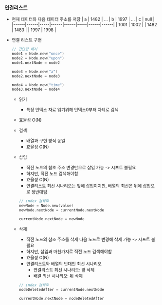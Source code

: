 ### 연결리스트
- 현재 데이터와 다음 데이터 주소를 저장
    | a    | 1482 | ... | b    | 1997 | ... | c    | null |
    |------|------|-----|------|------|-----|------|------|
    | 1001 | 1002 |     | 1482 | 1483 |     | 1997 | 1998 |

- 연결 리스트 구현
    ```c
    // 간단한 예시
    node1 = Node.new("once")
    node2 = Node.new("upon")
    node1.nextNode = node2

    node3 = Node.new("a")
    node2.nextNode = node3

    node4 = Node.new("time")
    node3.nextNode = node4
    ```

    - 읽기
        - 특정 인덱스 자료 읽기위해 인덱스0부터 차례로 검색
    - 효율성 O(N)

    - 검색
        - 배열과 구현 방식 동일
        - 효율성 O(N)

    - 삽입
        - 직전 노드의 참조 주소 변경만으로 삽입 가능 -> 시프트 불필요
        - 하지만, 직전 노드 검색해야함
        - 효율성 O(N)
        - 연결리스트 최선 시나리오는 앞에 삽입이지만, 배열의 최선은 뒤에 삽입으로 정반대임
        ```c
        // index 검색후
        newNode = Node.new(value)
        newNode.nextNode = currentNode.nextNode

        currentNode.nextNode = newNode
        ```

    - 삭제
        - 직전 노드의 참조 주소를 삭제 다음 노드로 변경해 삭제 가능 -> 시프트 불필요
        - 하지만, 삽입과 마찬가지로 직전 노드 검색해야함
        - 효율성 O(N)
        - 연결리스트와 배열의 반대인 최선 시나리오
            - 연결리스트 최선 시나리오: 앞 삭제
            - 배열 최선 시나리오: 뒤 삭제
        ```c
        // index 검색후
        nodeDeletedAfter = currentNode.nextNode

        currentNode.nextNode = nodeDeletedAfter
        ```